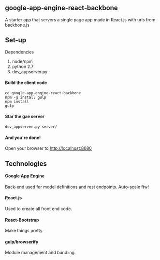 ## google-app-engine-react-backbone

A starter app that servers a single page app made in React.js with urls from backbone.js

## Set-up

Dependencies
  1. node/npm
  2. python 2.7
  3. dev_appserver.py

#### Build the client code

```
cd google-app-engine-react-backbone
npm -g install gulp
npm install
gulp
```

#### Star the gae server

```
dev_appserver.py server/
```

#### And you're done!

Open your browser to [http://localhost:8080](http://localhost:8080)

## Technologies

#### Google App Engine

Back-end used for model definitions and rest endpoints. Auto-scale ftw!

#### React.js

Used to create all front end code.

#### React-Bootstrap

Make things pretty.

#### gulp/browserify

Module management and bundling.
